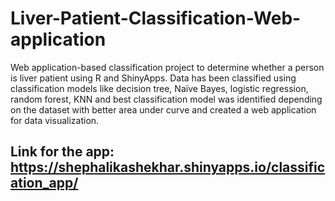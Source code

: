 # Liver-Patient-Classification-Web-application

Web application-based classification project to determine whether a person is liver patient using R and ShinyApps. Data has been classified using classification models like decision tree, Naïve Bayes, logistic regression, random forest, KNN and best classification model was identified depending on the dataset with better area under curve and created a web application for data visualization. 

## Link for the app: https://shephalikashekhar.shinyapps.io/classification_app/
